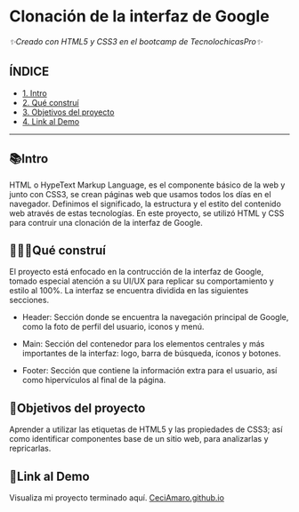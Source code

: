 # Clonación de la interfaz de Google 
###### ✨Creado con HTML5 y CSS3 en el bootcamp de TecnolochicasPro✨

## ÍNDICE
* [1. Intro](https://github.com/CeciAmaro/CeciAmaro.github.io/blob/main/README.md#intro)
* [2. Qué construí](https://github.com/CeciAmaro/CeciAmaro.github.io/blob/main/README.md#qu%C3%A9-constru%C3%AD)
* [3. Objetivos del proyecto](https://github.com/CeciAmaro/CeciAmaro.github.io/blob/main/README.md#objetivos-del-proyecto)
* [4. Link al Demo](https://github.com/CeciAmaro/CeciAmaro.github.io/blob/main/README.md#link-al-demo)

***
## 📚Intro
HTML o HypeText Markup Language, es el componente básico de la web y junto con CSS3, se crean páginas web que usamos todos los días en el navegador. Definimos el significado, la estructura y el estito del contenido web através de estas tecnologías.
En este proyecto, se utilizó HTML y  CSS para contruir una clonación de la interfaz de Google.

## 👩🏻‍💻Qué construí
El proyecto está enfocado  en la contrucción de la interfaz de Google, tomado especial atención a su UI/UX para replicar su comportamiento y estilo al 100%. La interfaz se encuentra dividida en las siguientes secciones.

* Header: Sección donde se encuentra la navegación principal de Google, como la foto de perfil del usuario, iconos y menú.

* Main: Sección del contenedor para los elementos centrales y más importantes de la interfaz: logo, barra de búsqueda, íconos y botones.

* Footer: Sección que contiene la información extra para el usuario, así como hipervículos al final de la página.

## 🎯Objetivos del proyecto
Aprender a utilizar las etiquetas de HTML5 y las propiedades de CSS3; así como identificar componentes base de un sitio web, para analizarlas y repricarlas.

## 👾Link al Demo
Visualiza mi proyecto terminado aquí.
[CeciAmaro.github.io]()


